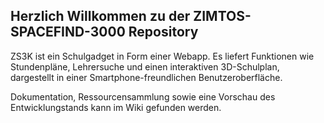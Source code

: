 ## Herzlich Willkommen zu der ZIMTOS-SPACEFIND-3000 Repository

ZS3K ist ein Schulgadget in Form einer Webapp. Es liefert Funktionen wie Stundenpläne, Lehrersuche und einen interaktiven 3D-Schulplan, dargestellt in einer Smartphone-freundlichen Benutzeroberfläche.


Dokumentation, Ressourcensammlung sowie eine Vorschau des Entwicklungstands kann im Wiki gefunden werden.
